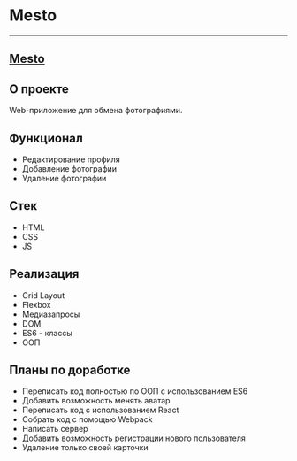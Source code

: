 # Mesto

---

## [Mesto](https://gruzovjk.github.io/mesto)

## О проекте

Web-приложение для обмена фотографиями.

## Функционал

- Редактирование профиля
- Добавление фотографии
- Удаление фотографии

<!--Это КРИТИЧЕСКОЕ замечание я тоже не понимаю. Какой смысл кажды раз переписывать readme? Зачем? Приложение еще не готово. -->

## Стек

- HTML
- CSS
- JS

## Реализация

- Grid Layout
- Flexbox
- Медиазапросы
- DOM
- ES6 - классы
- ООП

## Планы по доработке

- Переписать код полностью по ООП с использованием ES6
- Добавить возможность менять аватар
- Переписать код с использованием React
- Собрать код с помощью Webpack
- Написать сервер
- Добавить возможность регистрации нового пользователя
- Удаление только своей карточки
